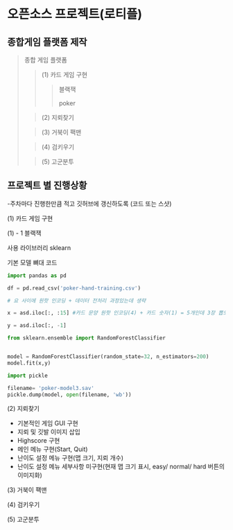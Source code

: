 # 오픈소스 프로젝트(로티플)

## 종합게임 플랫폼  제작


> 종합 게임 플랫폼
> > (1) 카드 게임 구현
> >> 블랙잭
> >>
> >> poker
> 
> > (2) 지뢰찾기
>
> > (3) 거북이 팩맨
>
> > (4) 검키우기
>
> > (5) 고군분투
>

## 프로젝트 별 진행상황

-주차마다 진행한만큼 적고 깃허브에 갱신하도록 (코드 또는 스샷)

(1) 카드 게임 구현

(1) - 1 블랙잭

사용 라이브러리 sklearn

기본 모델 뼈대 코드
```py
import pandas as pd

df = pd.read_csv('poker-hand-training.csv')

# 요 사이에 원핫 인코딩 + 데이터 전처리 과정있는데 생략

x = asd.iloc[:, :15] #카드 문양 원핫 인코딩(4) + 카드 숫자(1) = 5개인데 3장 뽑으니까 15개

y = asd.iloc[:, -1]

from sklearn.ensemble import RandomForestClassifier


model = RandomForestClassifier(random_state=32, n_estimators=200)
model.fit(x,y)

import pickle

filename= 'poker-model3.sav'
pickle.dump(model, open(filename, 'wb'))
```
(2) 지뢰찾기

- 기본적인 게임 GUI 구현
- 지뢰 및 깃발 이미지 삽입
- Highscore 구현
- 메인 메뉴 구현(Start, Quit)
- 난이도 설정 메뉴 구현(맵 크기, 지뢰 개수)
- 난이도 설정 메뉴 세부사항 미구현(현재 맵 크기 표시, easy/ normal/ hard 버튼의 이미지화)

(3) 거북이 팩맨

(4) 검키우기

(5) 고군분투
